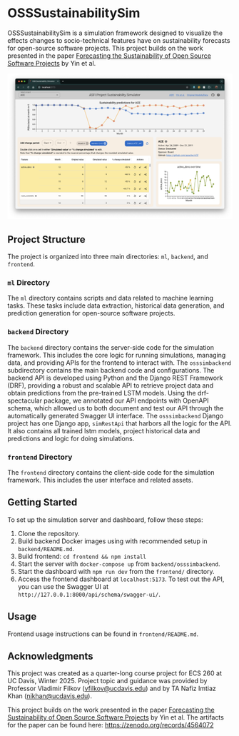 # OSSSustainabilitySim

OSSSustainabilitySim is a simulation framework designed to visualize the effects changes to socio-technical features have on sustainability forecasts for  open-source software projects. This project builds on the work presented in the paper [Forecasting the Sustainability of Open Source Software Projects](https://www.cs.ucdavis.edu/~filkov/papers/oss_sustain_forecast.pdf) by Yin et al.

![Dashboard sample image](images/demo.png)

## Project Structure

The project is organized into three main directories: `ml`, `backend`, and `frontend`.

### `ml` Directory

The `ml` directory contains scripts and data related to machine learning tasks. These tasks include data extraction, historical data generation, and prediction generation for open-source software projects.

### `backend` Directory

The `backend` directory contains the server-side code for the simulation framework. This includes the core logic for running simulations, managing data, and providing APIs for the frontend to interact with. The `osssimbackend` subdirectory contains the main backend code and configurations. The backend API is developed using Python and the Django REST Framework (DRF), providing a robust and scalable API to retrieve project data and obtain predictions from the pre-trained LSTM models. Using the drf-spectacular package, we annotated our API endpoints with OpenAPI schema, which allowed us to both document and test our API through the automatically generated Swagger UI interface. The `osssimbackend` Django project has one Django app, `simRestApi` that harbors all the logic for the API. It also contains all trained lstm models, project historical data and predictions and logic for doing simulations.

### `frontend` Directory

The `frontend` directory contains the client-side code for the simulation framework. This includes the user interface and related assets.

## Getting Started

To set up the simulation server and dashboard, follow these steps:

1. Clone the repository.
2. Build backend Docker images using with recommended setup in `backend/README.md`.
3. Build frontend: `cd frontend && npm install`
4. Start the server with `docker-compose up` from `backend/osssimbackend`.
5. Start the dashboard with `npm run dev` from the `frontend/` directory.
6. Access the frontend dashboard at `localhost:5173`. To test out the API, you can use the Swagger UI at `http://127.0.0.1:8000/api/schema/swagger-ui/`.

## Usage

Frontend usage instructions can be found in `frontend/README.md`.

## Acknowledgments

This project was created as a quarter-long course project for ECS 260 at UC Davis, Winter 2025. Project topic and guidance was provided by Professor Vladimir Filkov (<vfilkov@ucdavis.edu>) and by TA Nafiz Imtiaz Khan (<nikhan@ucdavis.edu>).

This project builds on the work presented in the paper [Forecasting the Sustainability of Open Source Software Projects](https://www.cs.ucdavis.edu/~filkov/papers/oss_sustain_forecast.pdf) by Yin et al. The artifacts for the paper can be found here: <https://zenodo.org/records/4564072>
